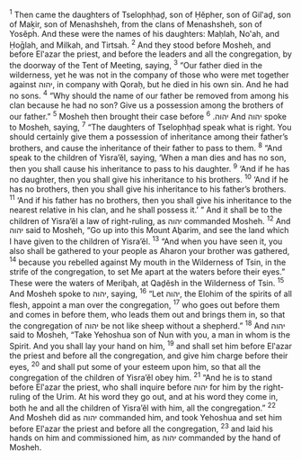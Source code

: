 <sup>1</sup> Then came the daughters of Tselophḥaḏ, son of Ḥĕpher, son of Gil‛aḏ, son of Maḵir, son of Menashsheh, from the clans of Menashsheh, son of Yosĕph. And these were the names of his daughters: Maḥlah, No‛ah, and Ḥoḡlah, and Milkah, and Tirtsah.
<sup>2</sup> And they stood before Mosheh, and before El‛azar the priest, and before the leaders and all the congregation, by the doorway of the Tent of Meeting, saying,
<sup>3</sup> “Our father died in the wilderness, yet he was not in the company of those who were met together against יהוה, in company with Qoraḥ, but he died in his own sin. And he had no sons.
<sup>4</sup> “Why should the name of our father be removed from among his clan because he had no son? Give us a possession among the brothers of our father.”
<sup>5</sup> Mosheh then brought their case before יהוה.
<sup>6</sup> And יהוה spoke to Mosheh, saying,
<sup>7</sup> “The daughters of Tselophḥaḏ speak what is right. You should certainly give them a possession of inheritance among their father’s brothers, and cause the inheritance of their father to pass to them.
<sup>8</sup> “And speak to the children of Yisra’ĕl, saying, ‘When a man dies and has no son, then you shall cause his inheritance to pass to his daughter.
<sup>9</sup> ‘And if he has no daughter, then you shall give his inheritance to his brothers.
<sup>10</sup> ‘And if he has no brothers, then you shall give his inheritance to his father’s brothers.
<sup>11</sup> ‘And if his father has no brothers, then you shall give his inheritance to the nearest relative in his clan, and he shall possess it.’ ” And it shall be to the children of Yisra’ĕl a law of right-ruling, as יהוה commanded Mosheh.
<sup>12</sup> And יהוה said to Mosheh, “Go up into this Mount Aḇarim, and see the land which I have given to the children of Yisra’ĕl.
<sup>13</sup> “And when you have seen it, you also shall be gathered to your people as Aharon your brother was gathered,
<sup>14</sup> because you rebelled against My mouth in the Wilderness of Tsin, in the strife of the congregation, to set Me apart at the waters before their eyes.” These were the waters of Meriḇah, at Qaḏĕsh in the Wilderness of Tsin.
<sup>15</sup> And Mosheh spoke to יהוה, saying,
<sup>16</sup> “Let יהוה, the Elohim of the spirits of all flesh, appoint a man over the congregation,
<sup>17</sup> who goes out before them and comes in before them, who leads them out and brings them in, so that the congregation of יהוה be not like sheep without a shepherd.”
<sup>18</sup> And יהוה said to Mosheh, “Take Yehoshua son of Nun with you, a man in whom is the Spirit. And you shall lay your hand on him,
<sup>19</sup> and shall set him before El‛azar the priest and before all the congregation, and give him charge before their eyes,
<sup>20</sup> and shall put some of your esteem upon him, so that all the congregation of the children of Yisra’ĕl obey him.
<sup>21</sup> “And he is to stand before El‛azar the priest, who shall inquire before יהוה for him by the right-ruling of the Urim. At his word they go out, and at his word they come in, both he and all the children of Yisra’ĕl with him, all the congregation.”
<sup>22</sup> And Mosheh did as יהוה commanded him, and took Yehoshua and set him before El‛azar the priest and before all the congregation,
<sup>23</sup> and laid his hands on him and commissioned him, as יהוה commanded by the hand of Mosheh.
